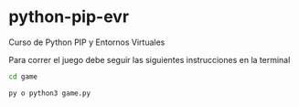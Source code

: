 # python-pip-evr
Curso de Python PIP y Entornos Virtuales

Para correr el juego debe seguir las siguientes instrucciones en la terminal 
```sh
cd game

py o python3 game.py
```